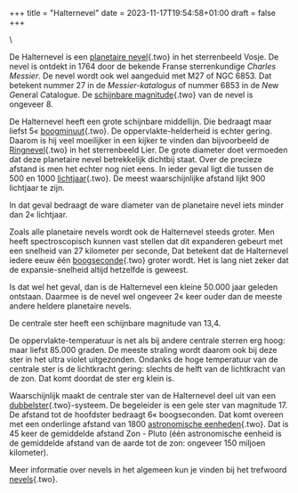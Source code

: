 +++
title = "Halternevel"
date = 2023-11-17T19:54:58+01:00
draft = false
+++

\

De Halternevel is een [planetaire nevel](planetaire_nevel.html){.two} in
het sterrenbeeld Vosje. De nevel is ontdekt in 1764 door de bekende
Franse sterrenkundige *Charles Messier*. De nevel wordt ook wel
aangeduid met M27 of NGC 6853. Dat betekent nummer 27 in de
*Messier-katalogus* of nummer 6853 in de *N*ew *G*eneral *C*atalogue. De
[schijnbare magnitude](magnitud.html){.two} van de nevel is ongeveer 8.

De Halternevel heeft een grote schijnbare middellijn. Die bedraagt maar
liefst 5« [boogminuut](hoeken.html){.two}. De oppervlakte-helderheid is
echter gering. Daarom is hij veel moeilijker in een kijker te vinden dan
bijvoorbeeld de [Ringnevel](ringnevel.html){.two} in het sterrenbeeld
Lier. De grote diameter doet vermoeden dat deze planetaire nevel
betrekkelijk dichtbij staat. Over de precieze afstand is men het echter
nog niet eens. In ieder geval ligt die tussen de 500 en 1000
[lichtjaar](lichtjaa.html){.two}. De meest waarschijnlijke afstand lijkt
900 lichtjaar te zijn.

In dat geval bedraagt de ware diameter van de planetaire nevel iets
minder dan 2« lichtjaar.

Zoals alle planetaire nevels wordt ook de Halternevel steeds groter. Men
heeft spectroscopisch kunnen vast stellen dat dit expanderen gebeurt met
een snelheid van 27 kilometer per seconde, Dat betekent dat de
Halternevel iedere eeuw één [boogseconde](hoeken.html){.two} groter
wordt. Het is lang niet zeker dat de expansie-snelheid altijd hetzelfde
is geweest.

Is dat wel het geval, dan is de Halternevel een kleine 50.000 jaar
geleden ontstaan. Daarmee is de nevel wel ongeveer 2« keer ouder dan de
meeste andere heldere planetaire nevels.

De centrale ster heeft een schijnbare magnitude van 13,4.

De oppervlakte-temperatuur is net als bij andere centrale sterren erg
hoog: maar liefst 85.000 graden. De meeste straling wordt daarom ook bij
deze ster in het ultra violet uitgezonden. Ondanks de hoge temperatuur
van de centrale ster is de lichtkracht gering: slechts de helft van de
lichtkracht van de zon. Dat komt doordat de ster erg klein is.

Waarschijnlijk maakt de centrale ster van de Halternevel deel uit van
een [dubbelster](dubbelst.html){.two}-systeem. De begeleider is een gele
ster van magnitude 17. De afstand tot de hoofdster bedraagt 6«
boogseconden. Dat komt overeen met een onderlinge afstand van 1800
[astronomische eenheden](astronom.html){.two}. Dat is 45 keer de
gemiddelde afstand Zon - Pluto (één astronomische eenheid is de
gemiddelde afstand van de aarde tot de zon: ongeveer 150 miljoen
kilometer).

Meer informatie over nevels in het algemeen kun je vinden bij het
trefwoord [nevels](nevels.html){.two}.
